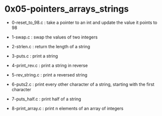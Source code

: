 # 0x05-pointers\_arrays\_strings

* 0-reset\_to\_98.c : take a pointer to an int and update the value it points to 98

* 1-swap.c : swap the values of two integers

* 2-strlen.c : return the length of a string

* 3-puts.c : print a string

* 4-print\_rev.c : print a string in reverse

* 5-rev\_string.c : print a reversed string

* 6-puts2.c : print every other character of a string, starting with the first character

* 7-puts\_half.c : print half of a string

* 8-print\_array.c : print n elements of an array of integers


